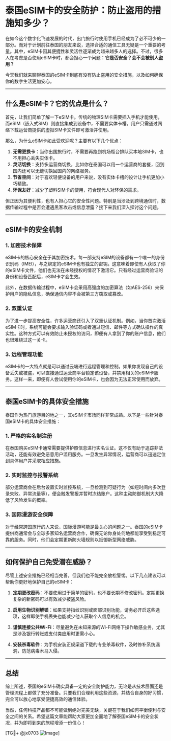# 泰国eSIM卡的安全防护：防止盗用的措施知多少？

在如今这个数字化飞速发展的时代，出门旅行时使用手机已经成为了必不可少的一部分。而对于计划前往泰国的朋友来说，选择合适的通信工具无疑是一个重要的考量。其中，eSIM卡因其便捷性和灵活性逐渐成为越来越多人的选择。不过，很多人在考虑是否使用eSIM卡时，都会担心一个问题：**它是否安全？会不会被别人盗用？**

今天我们就来聊聊泰国的eSIM卡到底有没有防止盗用的安全措施，以及如何确保你的数字生活更加安心。

---

## 什么是eSIM卡？它的优点是什么？

首先，让我们简单了解一下eSIM卡。传统的物理SIM卡需要插入手机才能使用，而eSIM（嵌入式SIM）则直接集成到设备中，不需要实体卡槽。用户只需通过网络下载运营商提供的虚拟SIM卡文件即可激活并使用。

那么，为什么eSIM卡如此受欢迎呢？主要有以下几个优点：

1. **无需更换卡**：当你出国旅行时，不需要再跑到机场柜台排队买本地SIM卡，也不用担心丢失实体卡。
2. **灵活切换**：支持多运营商切换，比如你在泰国可以用一个运营商的套餐，回到国内还可以无缝切换回国内的网络服务。
3. **节省空间**：对于喜欢轻便设备的用户来说，没有实体卡槽的设计让手机更加小巧精致。
4. **环保友好**：减少了塑料SIM卡的使用，符合现代人对环保的需求。

但正因为其便利性，也有人担心它的安全性问题。特别是当涉及到跨境通信时，数据传输过程中是否会遭遇黑客攻击或信息泄露？接下来我们深入探讨这个问题。

---

## eSIM卡的安全机制

### 1. **加密技术保障**
eSIM卡的核心安全在于其加密技术。每一部支持eSIM的设备都有一个唯一的身份识别码（IMEI），与之绑定的eSIM卡也有独立的密钥。这意味着即使有人获取了你的eSIM卡文件，他们也无法在未经授权的情况下激活它。只有经过运营商验证的身份和设备匹配后，eSIM卡才会生效。

此外，在数据传输过程中，eSIM卡会采用高强度的加密算法（如AES-256）来保护用户的隐私信息，确保通信内容不会被第三方窃取或篡改。

### 2. **双重认证**
为了进一步提高安全性，许多运营商还引入了双重认证机制。例如，当你首次激活eSIM卡时，系统可能会要求输入验证码或者通过短信、邮件等方式确认操作的真实性。这种方式可以有效防止未授权的访问，即便有人拿到了你的账户信息，他们也很难绕过这一关卡。

### 3. **远程管理功能**
eSIM卡的一大特点就是可以通过云端进行远程管理和控制。如果你发现自己的设备丢失或被盗，可以直接通过运营商平台锁定该设备，并禁用相关的eSIM卡服务。这样一来，即便有人尝试使用你的eSIM卡，也会因为无法正常使用而放弃。

---

## 泰国eSIM卡的具体安全措施

泰国作为热门旅游目的地之一，其eSIM卡市场同样非常成熟。以下是一些针对泰国eSIM卡的具体安全措施：

### 1. **严格的实名制注册**
在泰国购买eSIM卡通常需要提供护照信息进行实名认证。这不仅有助于追踪非法活动，还能有效避免恶意用户滥用服务。一旦发生异常情况，运营商可以迅速定位到具体用户并采取相应措施。

### 2. **实时监控与报警系统**
部分运营商会在后台设置实时监控系统，一旦检测到可疑行为（如短时间内多次登录失败、异常流量等），便会触发警报并暂时冻结账户。这种主动防御机制大大降低了风险发生的概率。

### 3. **国际漫游安全保障**
对于经常跨国旅行的人来说，国际漫游可能是最关心的问题之一。泰国的eSIM卡提供商通常会与全球多家知名运营商合作，确保无论你身处何地都能享受到稳定可靠的服务。同时，他们会定期更新防火墙规则以抵御新型网络威胁。

---

## 如何保护自己免受潜在威胁？

尽管上述安全措施已经相当完善，但我们也不能完全放松警惕。以下几点建议可以帮助你更好地保护自己的eSIM卡：

1. **定期更改密码**：不要使用过于简单的密码，也不要长期不修改密码。定期更换复杂的新密码可以有效减少被盗风险。
   
2. **启用生物识别解锁**：如果支持指纹识别或面部识别功能，请务必开启这些选项，这样即使手机丢失也能减少他人获取个人信息的机会。

3. **谨慎连接公共Wi-Fi**：尽量避免在未知来源的Wi-Fi网络下操作敏感业务，尤其是涉及银行转账或支付类应用时更需小心。

4. **安装杀毒软件**：为手机安装正规渠道下载的专业杀毒软件，及时修补系统漏洞，防范病毒木马入侵。

---

## 总结

综上所述，泰国的eSIM卡确实具备一定的安全防护能力，无论是从技术层面还是管理流程上都做了充分准备。只要我们合理利用这些资源，并结合自身的好习惯，完全可以放心地享受便捷高效的通信体验。

当然，任何科技产品都不可能做到绝对完美无缺，关键在于我们如何平衡便利与安全之间的关系。希望这篇文章能帮助大家更加全面地了解泰国eSIM卡的安全状况，并为即将到来的旅程增添一份信心！

[TG💪+ @jx0703 ![Image](https://github.com/user-attachments/assets/dbca1d08-cadb-493c-b0ec-ad6f7a83f270)]